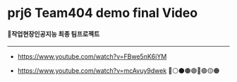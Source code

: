 # prj6 Team404 demo final Video
#### 🔴작업현장인공지능 최종 팀프로젝트
---
- https://www.youtube.com/watch?v=FBwe5nK6iYM

- https://www.youtube.com/watch?v=mcAvuy9dwek
🔴⚪⚫🟤🟣🔵🟢🟡🟠
